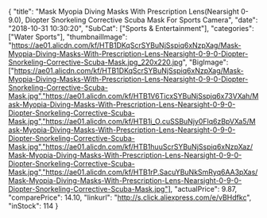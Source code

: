 {
	"title": "Mask Myopia Diving Masks With Prescription Lens(Nearsight 0-9.0), Diopter Snorkeling Corrective Scuba Mask For Sports Camera",
	"date": "2018-10-31 10:30:20",
	"SubCat": ["Sports & Entertainment"],
	"categories": ["Water Sports"],
	"thumbnailImage": "https://ae01.alicdn.com/kf/HTB1DKqScrSYBuNjSspiq6xNzpXag/Mask-Myopia-Diving-Masks-With-Prescription-Lens-Nearsight-0-9-0-Diopter-Snorkeling-Corrective-Scuba-Mask.jpg_220x220.jpg",
	"BigImage": ["https://ae01.alicdn.com/kf/HTB1DKqScrSYBuNjSspiq6xNzpXag/Mask-Myopia-Diving-Masks-With-Prescription-Lens-Nearsight-0-9-0-Diopter-Snorkeling-Corrective-Scuba-Mask.jpg","https://ae01.alicdn.com/kf/HTB1V6TicxSYBuNjSspjq6x73VXah/Mask-Myopia-Diving-Masks-With-Prescription-Lens-Nearsight-0-9-0-Diopter-Snorkeling-Corrective-Scuba-Mask.jpg","https://ae01.alicdn.com/kf/HTB1i_O.cuSSBuNjy0Flq6zBpVXa5/Mask-Myopia-Diving-Masks-With-Prescription-Lens-Nearsight-0-9-0-Diopter-Snorkeling-Corrective-Scuba-Mask.jpg","https://ae01.alicdn.com/kf/HTB1huuScrSYBuNjSspiq6xNzpXaz/Mask-Myopia-Diving-Masks-With-Prescription-Lens-Nearsight-0-9-0-Diopter-Snorkeling-Corrective-Scuba-Mask.jpg","https://ae01.alicdn.com/kf/HTB1rP.SacuYBuNkSmRyq6AA3pXas/Mask-Myopia-Diving-Masks-With-Prescription-Lens-Nearsight-0-9-0-Diopter-Snorkeling-Corrective-Scuba-Mask.jpg"],
	"actualPrice": 9.87,
	"comparePrice": 14.10,
	"linkurl": "http://s.click.aliexpress.com/e/vBHdfkc",
	"inStock": 114
}
